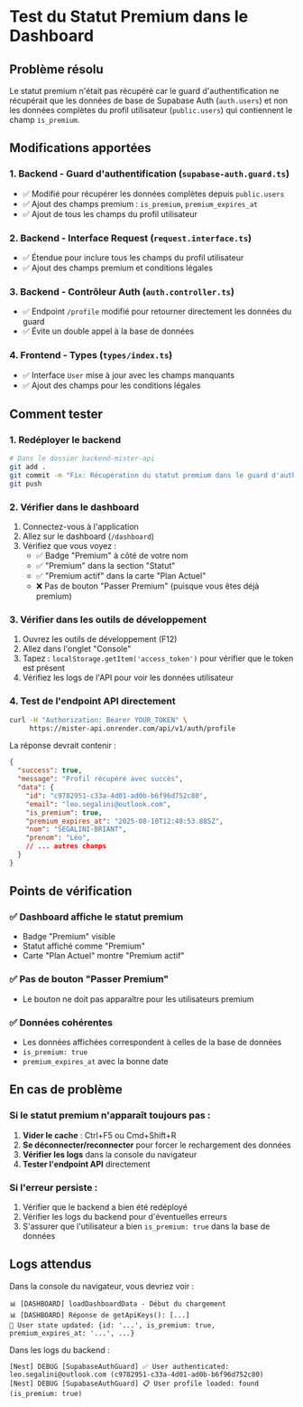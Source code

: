 # Test du Statut Premium dans le Dashboard

## Problème résolu

Le statut premium n'était pas récupéré car le guard d'authentification ne récupérait que les données de base de Supabase Auth (`auth.users`) et non les données complètes du profil utilisateur (`public.users`) qui contiennent le champ `is_premium`.

## Modifications apportées

### 1. Backend - Guard d'authentification (`supabase-auth.guard.ts`)
- ✅ Modifié pour récupérer les données complètes depuis `public.users`
- ✅ Ajout des champs premium : `is_premium`, `premium_expires_at`
- ✅ Ajout de tous les champs du profil utilisateur

### 2. Backend - Interface Request (`request.interface.ts`)
- ✅ Étendue pour inclure tous les champs du profil utilisateur
- ✅ Ajout des champs premium et conditions légales

### 3. Backend - Contrôleur Auth (`auth.controller.ts`)
- ✅ Endpoint `/profile` modifié pour retourner directement les données du guard
- ✅ Évite un double appel à la base de données

### 4. Frontend - Types (`types/index.ts`)
- ✅ Interface `User` mise à jour avec les champs manquants
- ✅ Ajout des champs pour les conditions légales

## Comment tester

### 1. Redéployer le backend
```bash
# Dans le dossier backend-mister-api
git add .
git commit -m "Fix: Récupération du statut premium dans le guard d'authentification"
git push
```

### 2. Vérifier dans le dashboard
1. Connectez-vous à l'application
2. Allez sur le dashboard (`/dashboard`)
3. Vérifiez que vous voyez :
   - ✅ Badge "Premium" à côté de votre nom
   - ✅ "Premium" dans la section "Statut"
   - ✅ "Premium actif" dans la carte "Plan Actuel"
   - ❌ Pas de bouton "Passer Premium" (puisque vous êtes déjà premium)

### 3. Vérifier dans les outils de développement
1. Ouvrez les outils de développement (F12)
2. Allez dans l'onglet "Console"
3. Tapez : `localStorage.getItem('access_token')` pour vérifier que le token est présent
4. Vérifiez les logs de l'API pour voir les données utilisateur

### 4. Test de l'endpoint API directement
```bash
curl -H "Authorization: Bearer YOUR_TOKEN" \
     https://mister-api.onrender.com/api/v1/auth/profile
```

La réponse devrait contenir :
```json
{
  "success": true,
  "message": "Profil récupéré avec succès",
  "data": {
    "id": "c9782951-c33a-4d01-ad0b-b6f96d752c80",
    "email": "leo.segalini@outlook.com",
    "is_premium": true,
    "premium_expires_at": "2025-08-10T12:48:53.885Z",
    "nom": "SEGALINI-BRIANT",
    "prenom": "Léo",
    // ... autres champs
  }
}
```

## Points de vérification

### ✅ Dashboard affiche le statut premium
- Badge "Premium" visible
- Statut affiché comme "Premium"
- Carte "Plan Actuel" montre "Premium actif"

### ✅ Pas de bouton "Passer Premium"
- Le bouton ne doit pas apparaître pour les utilisateurs premium

### ✅ Données cohérentes
- Les données affichées correspondent à celles de la base de données
- `is_premium: true`
- `premium_expires_at` avec la bonne date

## En cas de problème

### Si le statut premium n'apparaît toujours pas :
1. **Vider le cache** : Ctrl+F5 ou Cmd+Shift+R
2. **Se déconnecter/reconnecter** pour forcer le rechargement des données
3. **Vérifier les logs** dans la console du navigateur
4. **Tester l'endpoint API** directement

### Si l'erreur persiste :
1. Vérifier que le backend a bien été redéployé
2. Vérifier les logs du backend pour d'éventuelles erreurs
3. S'assurer que l'utilisateur a bien `is_premium: true` dans la base de données

## Logs attendus

Dans la console du navigateur, vous devriez voir :
```
📊 [DASHBOARD] loadDashboardData - Début du chargement
📊 [DASHBOARD] Réponse de getApiKeys(): [...]
👤 User state updated: {id: '...', is_premium: true, premium_expires_at: '...', ...}
```

Dans les logs du backend :
```
[Nest] DEBUG [SupabaseAuthGuard] ✅ User authenticated: leo.segalini@outlook.com (c9782951-c33a-4d01-ad0b-b6f96d752c80)
[Nest] DEBUG [SupabaseAuthGuard] 📋 User profile loaded: found (is_premium: true)
``` 